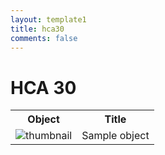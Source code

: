 ```yaml
---
layout: template1
title: hca30
comments: false
---
```


# HCA 30

<table>
	<tr>
		<th>Object</th>
		<th>Title</th>
	</tr>
	<tr>
		<td><img src="http://digital.lib.uh.edu/contentdm/image/thumbnail/aapamphlets/1577" alt="thumbnail" /></td>
		<td>Sample object</td>
	</tr>
</table>
